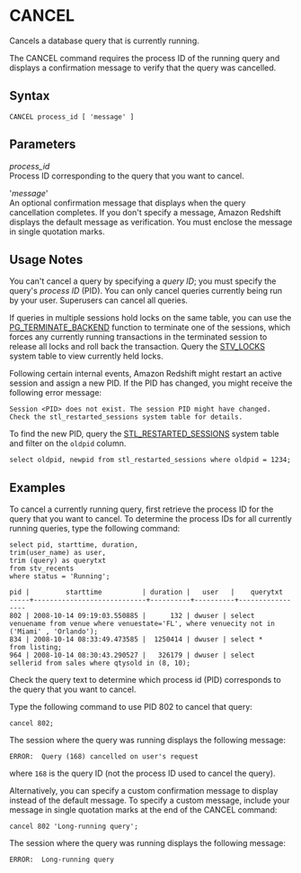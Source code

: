 # CANCEL<a name="r_CANCEL"></a>

Cancels a database query that is currently running\.

The CANCEL command requires the process ID of the running query and displays a confirmation message to verify that the query was cancelled\.

## Syntax<a name="r_CANCEL-synopsis"></a>

```
CANCEL process_id [ 'message' ]
```

## Parameters<a name="r_CANCEL-parameters"></a>

 *process\_id*   
Process ID corresponding to the query that you want to cancel\.

'*message*'   
An optional confirmation message that displays when the query cancellation completes\. If you don't specify a message, Amazon Redshift displays the default message as verification\. You must enclose the message in single quotation marks\.

## Usage Notes<a name="r_CANCEL-usage-notes"></a>

You can't cancel a query by specifying a *query ID*; you must specify the query's *process ID* \(PID\)\. You can only cancel queries currently being run by your user\. Superusers can cancel all queries\.

If queries in multiple sessions hold locks on the same table, you can use the [PG\_TERMINATE\_BACKEND](PG_TERMINATE_BACKEND.md) function to terminate one of the sessions, which forces any currently running transactions in the terminated session to release all locks and roll back the transaction\. Query the [STV\_LOCKS](r_STV_LOCKS.md) system table to view currently held locks\. 

Following certain internal events, Amazon Redshift might restart an active session and assign a new PID\. If the PID has changed, you might receive the following error message:

```
Session <PID> does not exist. The session PID might have changed. Check the stl_restarted_sessions system table for details.
```

To find the new PID, query the [STL\_RESTARTED\_SESSIONS](r_STL_RESTARTED_SESSIONS.md) system table and filter on the `oldpid` column\.

```
select oldpid, newpid from stl_restarted_sessions where oldpid = 1234;
```

## Examples<a name="r_CANCEL-examples"></a>

To cancel a currently running query, first retrieve the process ID for the query that you want to cancel\. To determine the process IDs for all currently running queries, type the following command: 

```
select pid, starttime, duration,
trim(user_name) as user,
trim (query) as querytxt
from stv_recents
where status = 'Running';

pid |         starttime          | duration |   user   |    querytxt
-----+----------------------------+----------+----------+-----------------
802 | 2008-10-14 09:19:03.550885 |      132 | dwuser | select
venuename from venue where venuestate='FL', where venuecity not in
('Miami' , 'Orlando');
834 | 2008-10-14 08:33:49.473585 |  1250414 | dwuser | select *
from listing;
964 | 2008-10-14 08:30:43.290527 |   326179 | dwuser | select
sellerid from sales where qtysold in (8, 10);
```

Check the query text to determine which process id \(PID\) corresponds to the query that you want to cancel\.

Type the following command to use PID 802 to cancel that query: 

```
cancel 802;
```

The session where the query was running displays the following message: 

```
ERROR:  Query (168) cancelled on user's request
```

where `168` is the query ID \(not the process ID used to cancel the query\)\.

Alternatively, you can specify a custom confirmation message to display instead of the default message\. To specify a custom message, include your message in single quotation marks at the end of the CANCEL command: 

```
cancel 802 'Long-running query';
```

The session where the query was running displays the following message: 

```
ERROR:  Long-running query
```